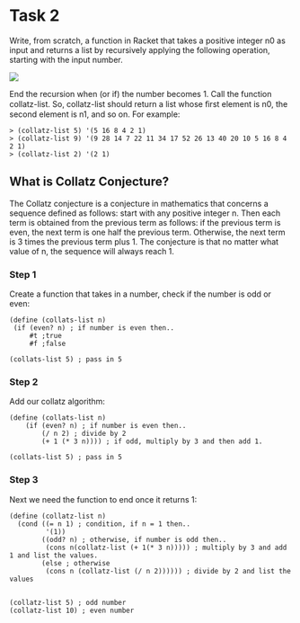 # Task 2

Write, from scratch, a function in Racket that takes a positive integer n0 as input and returns a list by recursively applying the following operation, starting with the input number.

![](https://user-images.githubusercontent.com/22341150/36096795-cced4a8a-0fef-11e8-910e-fe88d96cb85a.PNG)

 End the recursion when (or if) the number becomes 1. Call the function collatz-list. So, collatz-list should return a list whose ﬁrst element is n0, the second element is n1, and so on. For example: 
 ```Racket
 > (collatz-list 5) '(5 16 8 4 2 1) 
 > (collatz-list 9) '(9 28 14 7 22 11 34 17 52 26 13 40 20 10 5 16 8 4 2 1) 
 > (collatz-list 2) '(2 1)
 ```

 ## What is Collatz Conjecture?
 The Collatz conjecture is a conjecture in mathematics that concerns a sequence defined as follows: start with any positive integer n. Then each term is obtained from the previous term as follows: if the previous term is even, the next term is one half the previous term. Otherwise, the next term is 3 times the previous term plus 1. The conjecture is that no matter what value of n, the sequence will always reach 1.

 ### Step 1
 Create a function that takes in a number, check if the number is odd or even:
 ```Racket
(define (collats-list n)
  (if (even? n) ; if number is even then..
      #t ;true
      #f ;false

(collats-list 5) ; pass in 5
 ```

### Step 2
Add our collatz algorithm:
```Racket
(define (collats-list n)
    (if (even? n) ; if number is even then..
        (/ n 2) ; divide by 2
        (+ 1 (* 3 n)))) ; if odd, multiply by 3 and then add 1.

(collats-list 5) ; pass in 5

```
### Step 3 
Next we need the function to end once it returns 1:
```Racket
(define (collatz-list n)
  (cond ((= n 1) ; condition, if n = 1 then..
         '(1)) 
        ((odd? n) ; otherwise, if number is odd then..
         (cons n(collatz-list (+ 1(* 3 n))))) ; multiply by 3 and add 1 and list the values.
        (else ; otherwise
         (cons n (collatz-list (/ n 2)))))) ; divide by 2 and list the values        
  

(collatz-list 5) ; odd number
(collatz-list 10) ; even number

```
